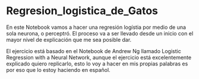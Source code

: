 # Regresion_logistica_de_Gatos
En este Notebook vamos a hacer una regresión logístia por medio de una sola neurona, o perceptró. El proceso va a ser llevado desde un inicio con el mayor nivel de explicación que me sea posible dar.

El ejercicio está basado en el Notebook de Andrew Ng llamado Logistic Regression with a Neural Network, aunque el ejercicio está excelentemente explicado quiero replicarlo, esto lo voy a hacer en mis propias palabras es por eso que lo estoy haciendo en español.
